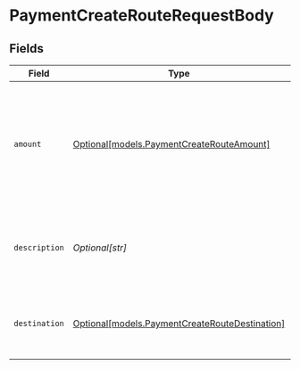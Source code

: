 # PaymentCreateRouteRequestBody


## Fields

| Field                                                                                              | Type                                                                                               | Required                                                                                           | Description                                                                                        | Example                                                                                            |
| -------------------------------------------------------------------------------------------------- | -------------------------------------------------------------------------------------------------- | -------------------------------------------------------------------------------------------------- | -------------------------------------------------------------------------------------------------- | -------------------------------------------------------------------------------------------------- |
| `amount`                                                                                           | [Optional[models.PaymentCreateRouteAmount]](../models/paymentcreaterouteamount.md)                 | :heavy_minus_sign:                                                                                 | The portion of the total payment amount being routed. Currently only `EUR` payments can be routed. |                                                                                                    |
| `description`                                                                                      | *Optional[str]*                                                                                    | :heavy_minus_sign:                                                                                 | The description of the route. This description is shown in the reports.                            | Payment for Order #12345                                                                           |
| `destination`                                                                                      | [Optional[models.PaymentCreateRouteDestination]](../models/paymentcreateroutedestination.md)       | :heavy_minus_sign:                                                                                 | The destination of this portion of the payment.                                                    |                                                                                                    |